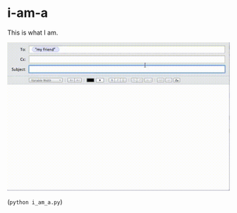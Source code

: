 # i-am-a
This is what I am.

![Example Screen Recording](https://github.com/dbarella/i-am-a/raw/master/misc/example.gif)

(`python i_am_a.py`)
